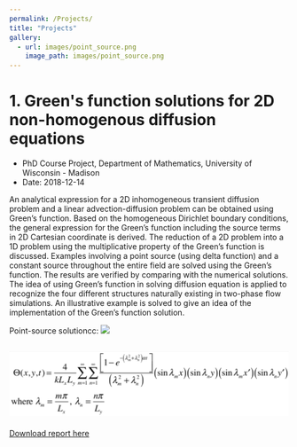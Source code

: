 ```yaml
---
permalink: /Projects/
title: "Projects"
gallery:
  - url: images/point_source.png
    image_path: images/point_source.png
---
```



# 1. Green's function solutions for 2D non-homogenous diffusion equations

- PhD Course Project, Department of Mathematics, University of Wisconsin - Madison
- Date: 2018-12-14

An analytical expression for a 2D inhomogeneous transient diffusion problem and a linear advection-diffusion problem can be obtained using Green’s function. Based on the homogeneous Dirichlet boundary conditions, the general expression for the Green’s function including the source terms in 2D Cartesian coordinate is derived. The reduction of a 2D problem into a 1D problem using the multiplicative property of the Green’s function is discussed. Examples involving a point source (using delta function) and a constant source throughout the entire field are solved using the Green’s function. The results are verified by comparing with the numerical solutions. The idea of using Green’s function in solving diffusion equation is applied to recognize the four different structures naturally existing in two-phase flow simulations. An illustrative example is solved to give an idea of the implementation of the Green’s function solution.

Point-source solutioncc: 
![](/images/profile.png)
## ![](/images/point_source.png)

[Download report here](https://phxiranter.github.io/chiaweikuo.github.io/files/math703_report.pdf)
